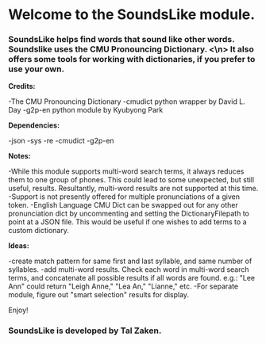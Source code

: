<h1>Welcome to the SoundsLike module.</h1>
<h3>SoundsLike helps find words that sound like other words. <n> Soundslike uses the CMU Pronouncing Dictionary. <\n>
It also offers some tools for working with dictionaries, if you prefer to use your own.</h3> 



<b>Credits:</b>

-The CMU Pronouncing Dictionary
-cmudict python wrapper by David L. Day
-g2p-en python module by Kyubyong Park

<b>Dependencies:</b>

-json
-sys
-re
-cmudict
-g2p-en

<b>Notes:</b>

-While this module supports multi-word search terms, it always reduces them to one group of phones.
 This could lead to some unexpected, but still useful, results. 
 Resultantly, multi-word results are not supported at this time.
-Support is not presently offered for multiple pronunciations of a given token.
-English Language CMU Dict can be swapped out for any other pronunciation dict
 by uncommenting and setting the DictionaryFilepath to point at a JSON file.
 This would be useful if one wishes to add terms to a custom dictionary.

<b>Ideas:</b>

-create match pattern for same first and last syllable, and same number of syllables.
-add multi-word results. Check each word in multi-word search terms,
 and concatenate all possible results if all words are found.
 e.g.: "Lee Ann" could return "Leigh Anne," "Lea An," "Lianne," etc.
-For separate module, figure out "smart selection" results for display.


Enjoy!

<h3>SoundsLike is developed by Tal Zaken.</h3>

